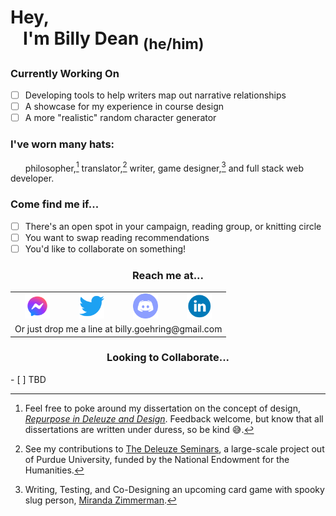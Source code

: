 
<!--
**billydean/billydean** is a ✨ _special_ ✨ repository because its `README.md` (this file) appears on your GitHub profile.

Here are some ideas to get you started:

- 🔭 I’m currently working on ...
- 🌱 I’m currently learning ...
- 👯 I’m looking to collaborate on ...
- 🤔 I’m looking for help with ...
- 💬 Ask me about ...
- 📫 How to reach me: ...
- 😄 Pronouns: ...
- ⚡ Fun fact: ...
-->

# Hey,<br>&nbsp;&nbsp;&nbsp;I'm Billy Dean <sub>(he/him)</sub>

<!--<h3 align='center'>Toolbelt</h3>
<table align='center'>
<tr>
    <td align='center'><img src='images\js-logo.svg' width='75' height='75'></td>
    <td align='center'><img src='images\react-logo.svg' width='75' height='75'></td>
</tr>
<tr>
    <td>JavaScript</td>
    <td>React.js</td>
</tr>
</table>-->
### Currently Working On
- [ ] Developing tools to help writers map out narrative relationships
- [ ] A showcase for my experience in course design
- [ ] A more "realistic" random character generator

### I've worn many hats:
&nbsp;&nbsp;&nbsp;&nbsp;&nbsp;&nbsp;philosopher,[^1] translator,[^2] writer, game designer,[^3] and full stack web developer.
[^1]: Feel free to poke around my dissertation on the concept of design, [*Repurpose in Deleuze and Design*](https://scholarsbank.uoregon.edu/xmlui/bitstream/handle/1794/24834/Goehring_oregon_0171A_12417.pdf?sequence=1&isAllowed=y). Feedback welcome, but know that all dissertations are written under duress, so be kind 😅.
[^2]: See my contributions to [The Deleuze Seminars](https://deleuze.cla.purdue.edu/index.php/), a large-scale project out of Purdue University, funded by the National Endowment for the Humanities.
[^3]: Writing, Testing, and Co-Designing an upcoming card game with spooky slug person, [Miranda Zimmerman](https://www.faunwood.com/).

### Come find me if...
- [ ] There's an open spot in your campaign, reading group, or knitting circle
- [ ] You want to swap reading recommendations
- [ ] You'd like to collaborate on something!

<h3 align='center'>Reach me at...</h3>


<table align='center'>
    <tr>
        <td align='center'><img src='images\facebook.png' width='40' height='40'></td>
        <td align='center'><img src='images\twitter.png' width='40' height='40'></td>
        <td align='center'><img src='images\discord.png' width='40' height='40'></td>
        <td align='center'><img src='images\linkedin.png' width='40' height='40'></td>
    </tr>
    <tr>
        <td align='center' colspan='4'>Or just drop me a line at billy.goehring@gmail.com</td>
    </tr>
</table>


<h3 align='center'>Looking to Collaborate...</h3>
- [ ] TBD

